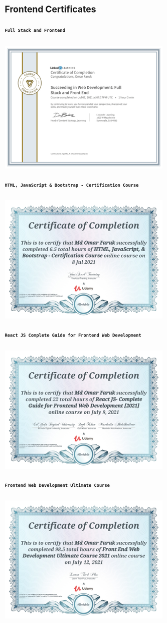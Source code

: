 #
# Frontend Certificates
#

### `Full Stack and Frontend`
#
![image](https://github.com/DeveloperOmarFaruk/frontend-certificate/blob/main/linkedInFronted.png)
#

### `HTML, JavaScript & Bootstrap - Certification Course`
#
![image](https://github.com/DeveloperOmarFaruk/frontend-certificate/blob/main/UdemyHTML%2CJS%2CBootstrapCertificate.jpg)
#

### `React JS Complete Guide for Frontend Web Development`
#
![image](https://github.com/DeveloperOmarFaruk/frontend-certificate/blob/main/React%20JS%20Complete%20Guide%20for%20Frontend%20Web%20Development.jpg)
#

### `Frontend Web Development Ultimate Course`
#
![image](https://github.com/DeveloperOmarFaruk/frontend-certificate/blob/main/Frontend%20Web%20Development%20Ultimate%20Course.jpg)
#

